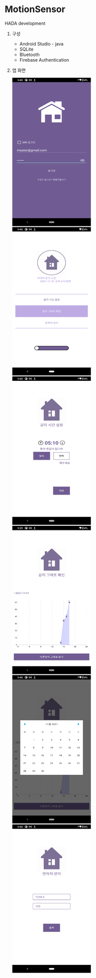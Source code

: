 # MotionSensor
HADA development

1. 구성 
    * Android Studio - java
    * SQLite
    * Bluetooth
    * Firebase Authentication
    

2. 앱 화면 

    <img src="./img/Motion_login.png" width="250" height="470"/>
    <img src="./img/Motion_main.png" width="250" height="470"/>
    <img src="./img/Motion_alarm.png" width="250" height="470"/>
    <img src="./img/Motion_graph.png" width="250" height="470"/>
    <img src="./img/Motion_calendar.png" width="250" height="470"/>
    <img src="./img/Motion_call.png" width="250" height="470"/>





    
    
